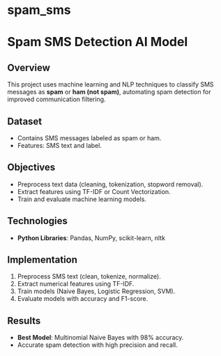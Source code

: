# spam_sms


# Spam SMS Detection AI Model

## Overview
This project uses machine learning and NLP techniques to classify SMS messages as **spam** or **ham (not spam)**, automating spam detection for improved communication filtering.

## Dataset
- Contains SMS messages labeled as spam or ham.
- Features: SMS text and label.

## Objectives
- Preprocess text data (cleaning, tokenization, stopword removal).
- Extract features using TF-IDF or Count Vectorization.
- Train and evaluate machine learning models.

## Technologies
- **Python Libraries**: Pandas, NumPy, scikit-learn, nltk

## Implementation
1. Preprocess SMS text (clean, tokenize, normalize).
2. Extract numerical features using TF-IDF.
3. Train models (Naive Bayes, Logistic Regression, SVM).
4. Evaluate models with accuracy and F1-score.

## Results
- **Best Model**: Multinomial Naive Bayes with 98% accuracy.
- Accurate spam detection with high precision and recall.
